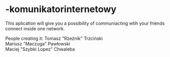 # -komunikatorinternetowy
This aplication will give you a possibility of communiacting wtih your friends connect inside one network.  

People creating it: 
Tomasz "Rzeźnik" Trzciński  
Mariusz "Maczuga" Pawłowski  
Maciej "Szybki Lopez" Chwaleba

